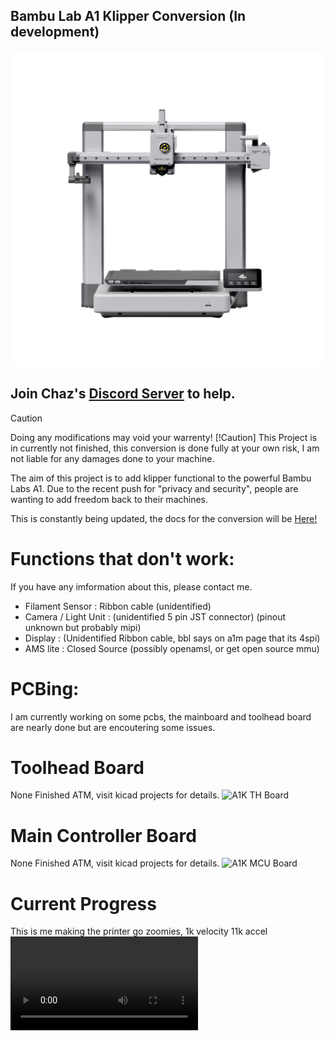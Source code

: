 ## Bambu Lab A1 Klipper Conversion (In development)

![Printe Imager](/KicadImages/bbl_a1.png)

## Join Chaz's [**Discord Server**](https://discord.gg/W6B5mBejuC) to help.


> [!Caution]
> Doing any modifications may void your warrenty!
> [!Caution]
> This Project is in currently not finished, this conversion is done fully at your own risk, I am not liable for any damages done to your machine. 


The aim of this project is to add klipper functional to the powerful Bambu Labs A1.
Due to the recent push for "privacy and security", people are wanting to add freedom back to their machines.

This is constantly being updated, the docs for the conversion will be [Here!](https://devcyclonekittentrihex.github.io/A1K-Documentation/Docs/)





# Functions that don't work:
If you have any imformation about this, please contact me.

- Filament Sensor : Ribbon cable (unidentified)
- Camera / Light Unit : (unidentified 5 pin JST connector) (pinout unknown but probably mipi)
- Display : (Unidentified Ribbon cable, bbl says on a1m page that its 4spi)
- AMS lite : Closed Source (possibly openamsl, or get open source mmu) 


# PCBing:
I am currently working on some pcbs, the mainboard and toolhead board are nearly done but are encoutering some issues.

# Toolhead Board 
None Finished ATM, visit kicad projects for details.
![A1K TH Board](none_atm)

# Main Controller Board 
None Finished ATM, visit kicad projects for details.
![A1K MCU Board](none_atm)

# Current Progress
This is me making the printer go zoomies,
1k velocity
11k accel
![Racing](A1K\Racing.mp4)
